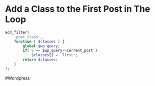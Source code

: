 # Add a Class to the First Post in The Loop

```php
add_filter(
    'post_class', 
    function ( $classes ) {
        global $wp_query;
        if( 0 == $wp_query->current_post )
            $classes[] = 'first';
        return $classes;
    }
);
```

#Wordpress 